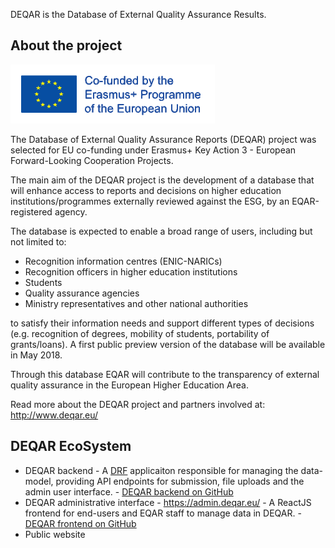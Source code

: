 DEQAR is the Database of External Quality Assurance Results.

## About the project

![Co-founded by the Erasmus+ programme of the European Union](img/LogosBeneficairesErasmus+RIGHT_EN_web.png)

The Database of External Quality Assurance Reports (DEQAR) project was selected for EU co-funding under Erasmus+ Key Action 3 - European Forward-Looking Cooperation Projects.

The main aim of the DEQAR project is the development of a database that will enhance access to reports and decisions on higher education institutions/programmes externally reviewed against the ESG, by an EQAR-registered agency.

The database is expected to enable a broad range of users, including but not limited to:

* Recognition information centres (ENIC-NARICs)
* Recognition officers in higher education institutions
* Students
* Quality assurance agencies
* Ministry representatives and other national authorities

to satisfy their information needs and support different types of decisions (e.g. recognition of degrees, mobility of students, portability of grants/loans). A first public preview version of the database will be available in May 2018.

Through this database EQAR will contribute to the transparency of external quality assurance in the European Higher Education Area.

Read more about the DEQAR project and partners involved at: <http://www.deqar.eu/>

## DEQAR EcoSystem

* DEQAR backend - A [DRF](http://www.django-rest-framework.org/) applicaiton responsible for managing the data-model, providing API endpoints for submission, file uploads and the admin user interface. - [DEQAR backend on GitHub](https://www.github.com/eqar/eqar_backend)
* DEQAR administrative interface - <https://admin.deqar.eu/> - A ReactJS frontend for end-users and EQAR staff to manage data in DEQAR. - [DEQAR frontend on GitHub](https://www.github.com/eqar/eqar_frontend)
* Public website

